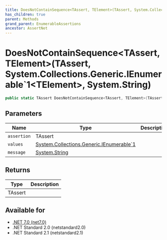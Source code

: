 ```yaml
---
title: DoesNotContainSequence<TAssert, TElement>(TAssert, System.Collections.Generic.IEnumerable`1<TElement>, System.String)
has_children: true
parent: Methods
grand_parent: EnumerableAssertions
ancestor: AssertNet
---
```

# DoesNotContainSequence&lt;TAssert, TElement&gt;(TAssert, System.Collections.Generic.IEnumerable`1&lt;TElement&gt;, System.String)

```csharp
public static TAssert DoesNotContainSequence<TAssert, TElement>(TAssert assertion, System.Collections.Generic.IEnumerable`1<TElement> values, System.String message);
```

## Parameters
|Name|Type|Description|
|-|-|-|
|`assertion`|TAssert||
|`values`|[System.Collections.Generic.IEnumerable`1<TElement>](https://learn.microsoft.com/en-us/dotnet/api/system.collections.generic.ienumerable-1<telement>)||
|`message`|[System.String](https://learn.microsoft.com/en-us/dotnet/api/system.string)||

## Returns
|Type|Description|
|-|-|
|TAssert||

## Available for
- [.NET 7.0 (net7.0)](https://versionsof.net/core/7.0/)
- .NET Standard 2.0 (netstandard2.0)
- .NET Standard 2.1 (netstandard2.1)
